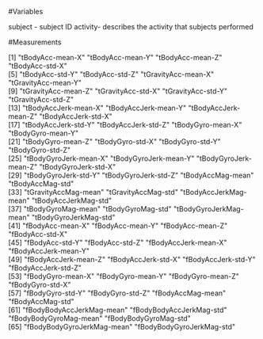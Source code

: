 #Variables

subject - subject ID
activity- describes the activity that subjects performed

#Measurements

[1] "tBodyAcc-mean-X"           "tBodyAcc-mean-Y"           "tBodyAcc-mean-Z"           "tBodyAcc-std-X"           
 [5] "tBodyAcc-std-Y"            "tBodyAcc-std-Z"            "tGravityAcc-mean-X"        "tGravityAcc-mean-Y"       
 [9] "tGravityAcc-mean-Z"        "tGravityAcc-std-X"         "tGravityAcc-std-Y"         "tGravityAcc-std-Z"        
[13] "tBodyAccJerk-mean-X"       "tBodyAccJerk-mean-Y"       "tBodyAccJerk-mean-Z"       "tBodyAccJerk-std-X"       
[17] "tBodyAccJerk-std-Y"        "tBodyAccJerk-std-Z"        "tBodyGyro-mean-X"          "tBodyGyro-mean-Y"         
[21] "tBodyGyro-mean-Z"          "tBodyGyro-std-X"           "tBodyGyro-std-Y"           "tBodyGyro-std-Z"          
[25] "tBodyGyroJerk-mean-X"      "tBodyGyroJerk-mean-Y"      "tBodyGyroJerk-mean-Z"      "tBodyGyroJerk-std-X"      
[29] "tBodyGyroJerk-std-Y"       "tBodyGyroJerk-std-Z"       "tBodyAccMag-mean"          "tBodyAccMag-std"          
[33] "tGravityAccMag-mean"       "tGravityAccMag-std"        "tBodyAccJerkMag-mean"      "tBodyAccJerkMag-std"      
[37] "tBodyGyroMag-mean"         "tBodyGyroMag-std"          "tBodyGyroJerkMag-mean"     "tBodyGyroJerkMag-std"     
[41] "fBodyAcc-mean-X"           "fBodyAcc-mean-Y"           "fBodyAcc-mean-Z"           "fBodyAcc-std-X"           
[45] "fBodyAcc-std-Y"            "fBodyAcc-std-Z"            "fBodyAccJerk-mean-X"       "fBodyAccJerk-mean-Y"      
[49] "fBodyAccJerk-mean-Z"       "fBodyAccJerk-std-X"        "fBodyAccJerk-std-Y"        "fBodyAccJerk-std-Z"       
[53] "fBodyGyro-mean-X"          "fBodyGyro-mean-Y"          "fBodyGyro-mean-Z"          "fBodyGyro-std-X"          
[57] "fBodyGyro-std-Y"           "fBodyGyro-std-Z"           "fBodyAccMag-mean"          "fBodyAccMag-std"          
[61] "fBodyBodyAccJerkMag-mean"  "fBodyBodyAccJerkMag-std"   "fBodyBodyGyroMag-mean"     "fBodyBodyGyroMag-std"     
[65] "fBodyBodyGyroJerkMag-mean" "fBodyBodyGyroJerkMag-std" 
